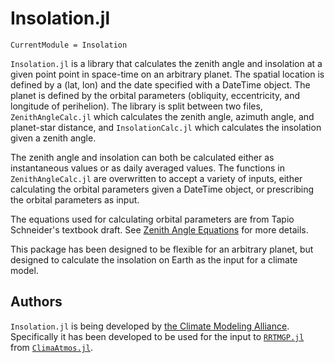 # Insolation.jl

```@meta
CurrentModule = Insolation
```

`Insolation.jl` is a library that calculates the zenith angle and insolation 
at a given point point in space-time on an arbitrary planet.
The spatial location is defined by a (lat, lon) and the date specified with a 
DateTime object.
The planet is defined by the orbital parameters 
(obliquity, eccentricity, and longitude of perihelion).
The library is split between two files, `ZenithAngleCalc.jl` 
which calculates the zenith angle, azimuth angle, and planet-star distance, 
and `InsolationCalc.jl` which calculates the insolation given a zenith angle.

The zenith angle and insolation can both be calculated either as instantaneous 
values or as daily averaged values. The functions in `ZenithAngleCalc.jl` are 
overwritten to accept a variety of inputs, either calculating the orbital parameters 
given a DateTime object, or prescribing the orbital parameters as input.

The equations used for calculating orbital parameters are from Tapio Schneider's textbook draft. 
See [Zenith Angle Equations](@ref) for more details.

This package has been designed to be flexible for an arbitrary planet, but designed 
to calculate the insolation on Earth as the input for a climate model.

## Authors
`Insolation.jl` is being developed by [the Climate Modeling Alliance](https://clima.caltech.edu).
Specifically it has been developed to be used for the input to [`RRTMGP.jl`](https://github.com/CliMA/RRTMGP.jl) from [`ClimaAtmos.jl`](https://github.com/CliMA/ClimaAtmos.jl).